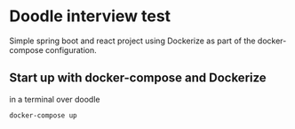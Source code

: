# Doodle interview test
Simple spring boot and react project using Dockerize as part of the 
docker-compose configuration. 

## Start up with docker-compose and Dockerize

in a terminal over doodle

    docker-compose up
    
